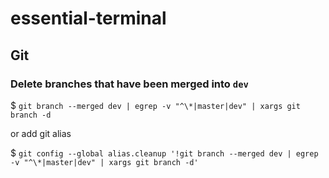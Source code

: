 # essential-terminal

## Git

### Delete branches that have been merged into `dev`

$ `git branch --merged dev | egrep -v "^\*|master|dev" | xargs git branch -d`

or add git alias

$ `git config --global alias.cleanup '!git branch --merged dev | egrep -v "^\*|master|dev" | xargs git branch -d'`

